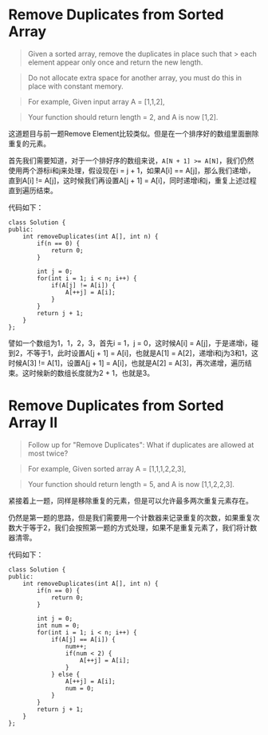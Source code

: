 # Remove Duplicates from Sorted Array

> Given a sorted array, remove the duplicates in place such that > each element appear only once and return the new length.

> Do not allocate extra space for another array, you must do this in place with constant memory.

> For example,
> Given input array A = [1,1,2],

> Your function should return length = 2, and A is now [1,2].

这道题目与前一题Remove Element比较类似。但是在一个排序好的数组里面删除重复的元素。

首先我们需要知道，对于一个排好序的数组来说，`A[N + 1] >= A[N]`，我们仍然使用两个游标i和j来处理，假设现在i = j + 1，如果A[i] == A[j]，那么我们递增i，直到A[i] != A[j]，这时候我们再设置A[j + 1] = A[i]，同时递增i和j，重复上述过程直到遍历结束。

代码如下：

```
class Solution {
public:
    int removeDuplicates(int A[], int n) {
        if(n == 0) {
            return 0;
        }

        int j = 0;
        for(int i = 1; i < n; i++) {
            if(A[j] != A[i]) {
                A[++j] = A[i];
            }
        }
        return j + 1;
    }
};
```

譬如一个数组为1，1，2，3，首先i = 1，j = 0，这时候A[i] = A[j]，于是递增i，碰到2，不等于1，此时设置A[j + 1] = A[i]，也就是A[1] = A[2]，递增i和j为3和1，这时候A[3] != A[1]，设置A[j + 1] = A[i]，也就是A[2] = A[3]，再次递增，遍历结束。这时候新的数组长度就为2 + 1，也就是3。

# Remove Duplicates from Sorted Array II

> Follow up for "Remove Duplicates":
> What if duplicates are allowed at most twice?

> For example,
> Given sorted array A = [1,1,1,2,2,3],

> Your function should return length = 5, and A is now [1,1,2,2,3].

紧接着上一题，同样是移除重复的元素，但是可以允许最多两次重复元素存在。

仍然是第一题的思路，但是我们需要用一个计数器来记录重复的次数，如果重复次数大于等于2，我们会按照第一题的方式处理，如果不是重复元素了，我们将计数器清零。

代码如下：

```
class Solution {
public:
    int removeDuplicates(int A[], int n) {
        if(n == 0) {
            return 0;
        }

        int j = 0;
        int num = 0;
        for(int i = 1; i < n; i++) {
            if(A[j] == A[i]) {
                num++;
                if(num < 2) {
                    A[++j] = A[i];
                }
            } else {
                A[++j] = A[i];
                num = 0;
            }
        }
        return j + 1;
    }
};
```
